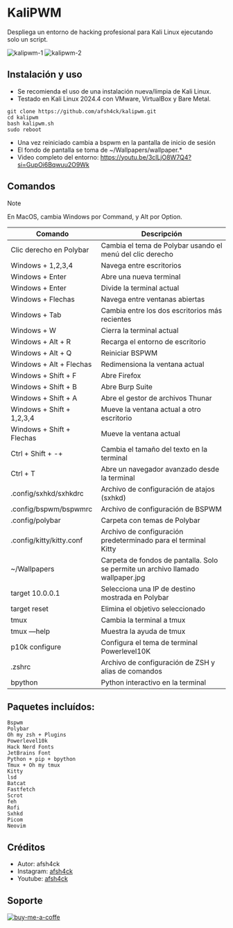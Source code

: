 # KaliPWM

Despliega un entorno de hacking profesional para Kali Linux ejecutando solo un script.

![kalipwm-1](https://github.com/user-attachments/assets/0e11571f-7c71-416f-9bb8-32ab9c47d015)
![kalipwm-2](https://github.com/user-attachments/assets/b67853d2-922d-4303-90a8-4fbc2564555a)

## Instalación y uso

- Se recomienda el uso de una instalación nueva/limpia de Kali Linux.
- Testado en Kali Linux 2024.4 con VMware, VirtualBox y Bare Metal.

```
git clone https://github.com/afsh4ck/kalipwm.git
cd kalipwm
bash kalipwm.sh
sudo reboot
```
- Una vez reiniciado cambia a bspwm en la pantalla de inicio de sesión
- El fondo de pantalla se toma de ~/Wallpapers/wallpaper.*
- Video completo del entorno: https://youtu.be/3clLjO8W7Q4?si=GupOi6Bqwuu2O9Wk

## Comandos

> [!NOTE]
> En MacOS, cambia Windows por Command, y Alt por Option.

| Comando                     | Descripción                                                 |
|-----------------------------|-------------------------------------------------------------|
| Clic derecho en Polybar     | Cambia el tema de Polybar usando el menú del clic derecho   |
| Windows + 1,2,3,4           | Navega entre escritorios                                    |
| Windows + Enter             | Abre una nueva terminal                                     |
| Windows + Enter             | Divide la terminal actual                                   |
| Windows + Flechas           | Navega entre ventanas abiertas                              |
| Windows + Tab               | Cambia entre los dos escritorios más recientes              |
| Windows + W                 | Cierra la terminal actual                                   |
| Windows + Alt + R           | Recarga el entorno de escritorio                            |
| Windows + Alt + Q           | Reiniciar BSPWM                                             |
| Windows + Alt + Flechas     | Redimensiona la ventana actual                              |
| Windows + Shift + F         | Abre Firefox                                                |
| Windows + Shift + B         | Abre Burp Suite                                             |
| Windows + Shift + A         | Abre el gestor de archivos Thunar                           |
| Windows + Shift + 1,2,3,4   | Mueve la ventana actual a otro escritorio                   |
| Windows + Shift + Flechas   | Mueve la ventana actual                                     |
| Ctrl + Shift + -+           | Cambia el tamaño del texto en la terminal                   |
| Ctrl + T                    | Abre un navegador avanzado desde la terminal                |
| .config/sxhkd/sxhkdrc       | Archivo de configuración de atajos (sxhkd)                  |
| .config/bspwm/bspwmrc       | Archivo de configuración de BSPWM                           |
| .config/polybar             | Carpeta con temas de Polybar                                |
| .config/kitty/kitty.conf    | Archivo de configuración predeterminado para el terminal Kitty  |
| ~/Wallpapers                | Carpeta de fondos de pantalla. Solo se permite un archivo llamado wallpaper.jpg  |
| target 10.0.0.1             | Selecciona una IP de destino mostrada en Polybar            |
| target reset                | Elimina el objetivo seleccionado                            |
| tmux                        | Cambia la terminal a tmux                                   |
| tmux —help                  | Muestra la ayuda de tmux                                    |
| p10k configure              | Configura el tema de terminal Powerlevel10K                 |
| .zshrc                      | Archivo de configuración de ZSH y alias de comandos         |
| bpython                     | Python interactivo en la terminal                           |

## Paquetes incluídos:

```
Bspwm
Polybar
Oh my zsh + Plugins
Powerlevel10k
Hack Nerd Fonts
JetBrains Font
Python + pip + bpython
Tmux + Oh my tmux
Kitty
lsd
Batcat
Fastfetch
Scrot
feh
Rofi
Sxhkd
Picom
Neovim
```

## Créditos
- Autor:       afsh4ck 
- Instagram:   <a href="https://www.instagram.com/afsh4ck">afsh4ck</a>
- Youtube:     <a href="https://youtube.com/@afsh4ck">afsh4ck</a>

## Soporte

<a href="https://www.buymeacoffee.com/afsh4ck" rel="nofollow"><img width="250" align="left">
![buy-me-a-coffe](https://github.com/user-attachments/assets/8c8f9e81-334e-469e-b25e-29888cfc9fcc)
</a>
